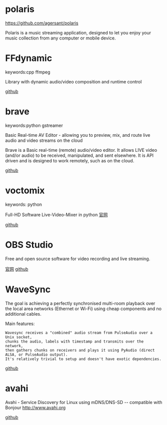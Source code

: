 # polaris

https://github.com/agersant/polaris

Polaris is a music streaming application, designed to let you enjoy your music collection from any computer or mobile device.


# FFdynamic

keywords:cpp ffmpeg

Library with dynamic audio/video composition and runtime control

[github](https://github.com/Xingtao/FFdynamic)



# brave

keywords:python gstreamer

Basic Real-time AV Editor - allowing you to preview, mix, and route live audio and video streams on the cloud

Brave is a Basic real-time (remote) audio/video editor. It allows LIVE video (and/or audio) to be received, manipulated, and sent elsewhere. It is API driven and is designed to work remotely, such as on the cloud.

[github](https://github.com/bbc/brave)

# voctomix

keywords: python

Full-HD Software Live-Video-Mixer in python [官网](https://c3voc.de/)

[github](https://github.com/voc/voctomix)

# OBS Studio

Free and open source software for video recording and live streaming.

[官网](https://obsproject.com/)
[github](https://github.com/obsproject/obs-studio)

# WaveSync

The goal is achieving a perfectly synchronised multi-room playback over the local area networks (Ethernet or Wi-Fi) using cheap components and no additional cables.

Main features:

    Wavesync receives a "combined" audio stream from PulseAudio over a Unix socket,
    chunks the audio, labels with timestamp and transmits over the network,
    then gathers chunks on receivers and plays it using PyAudio (direct ALSA, or PulseAudio output).
    It's relatively trivial to setup and doesn't have exotic dependencies.

[github](https://github.com/blaa/WaveSync)


# avahi

Avahi - Service Discovery for Linux using mDNS/DNS-SD -- compatible with Bonjour http://www.avahi.org

[github](https://github.com/lathiat/avahi)
